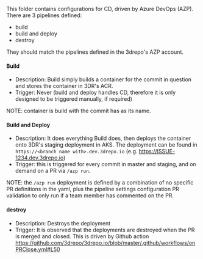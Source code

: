 This folder contains configurations for CD, driven by Azure DevOps (AZP). There are 3 pipelines defined:

- build
- build and deploy
- destroy

They should match the pipelines defined in the 3drepo's AZP account.

#### Build
- Description: Build simply builds a container for the commit in question and stores the container in 3DR's ACR.
- Trigger: Never (build and deploy handles CD, therefore it is only designed to be triggered manually, if required)

NOTE: container is build with the commit has as its name.

#### Build and Deploy
- Description: It does everything Build does, then deploys the container onto 3DR's staging deployment in AKS. The deployment can be found in `https://<branch name with>.dev.3drepo.io` (e.g. https://ISSUE-1234.dev.3drepo.io)
- Trigger: this is triggered for every commit in master and staging, and on demand on a PR via `/azp run`.

NOTE: the `/azp run` deployment is defined by a combination of no specific PR definitions in the yaml, plus the pipeline settings configuration PR validation to only run if a team member has commented on the PR.

#### destroy
- Description: Destroys the deployment
- Trigger: It is observed that the deployments are destroyed when the PR is merged and closed. This is driven by Github action https://github.com/3drepo/3drepo.io/blob/master/.github/workflows/onPRClose.yml#L50



